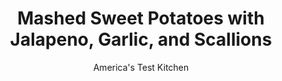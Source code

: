 ---
layout: ../../layouts/MarkdownPostLayout.astro
title: Mashed Sweet Potatoes with Jalapeno, Garlic, and Scallions
author: America's Test Kitchen
pubDate: 2023-03-15
description: "We didnt want to mask the unique, earthy flavor of sweet potato. We wanted to highlight it."
image_url: https://res.cloudinary.com/hksqkdlah/image/upload/ar_1:1,c_fill,dpr_2.0,f_auto,fl_lossy.progressive.strip_profile,g_faces:auto,q_auto:low,w_344/42518-sfs-mashed-sweet-potatoes-jalepeno-garlic-scallions-5
tags: ["Side Dishes","American","Vegetables","Holiday","Thanksgiving"]
calories: 1229
protein: 3
carbohydrates: 48
fats: 
fiber: 7
ingredients: ["2 pounds, sweet potatoes, peeled and sliced ¼ inch thick","6 tablespoons, water","4 tablespoons, unsalted butter, cut into 4 pieces","1 , jalapeno chile, stemmed, seeded, and minced","2 , garlic cloves, minced","1 teaspoons, sugar",", Salt and pepper","2 , scallions, sliced thin"]
serves: 4
time: "45 minutes"
instructions: ["Combine potatoes, water, butter, jalapeno, garlic, sugar, 1 teaspoon salt, and ½ teaspoon pepper in large saucepan. Cover and cook over medium-low heat, stirring occasionally, until potatoes crumble easily when poked with paring knife, 25 to 30 minutes.","Remove from heat. Using potato masher, mash potatoes thoroughly until smooth and no lumps remain. Stir in scallions. Season with salt and pepper to taste. Serve."]
nutrition: ["803 mg Potassium","115 mg Phosphorus","81 mg Calcium","1 mg Iron","60 mg Magnesium","636 mg Sodium","11 g Fat","1 mg Niacin (B3)","2 g Monounsaturated","10 mg Vitamin C","30 mg Cholesterol","7 g Saturated","7 g Fiber","28 µg Folate (food)","10 g Sugars","14 µg Vitamin K","207 g Water","48 g Carbs","28 µg Folate equivalent (total)","3 g Protein","1 mg Vitamin E","1709 µg Vitamin A","307 kcal Energy","1 g Sugars, added","1229 calories"]
notes: "This recipe can be easily doubled and prepared in a Dutch oven; increase the cooking time to 40 to 50 minutes."
---